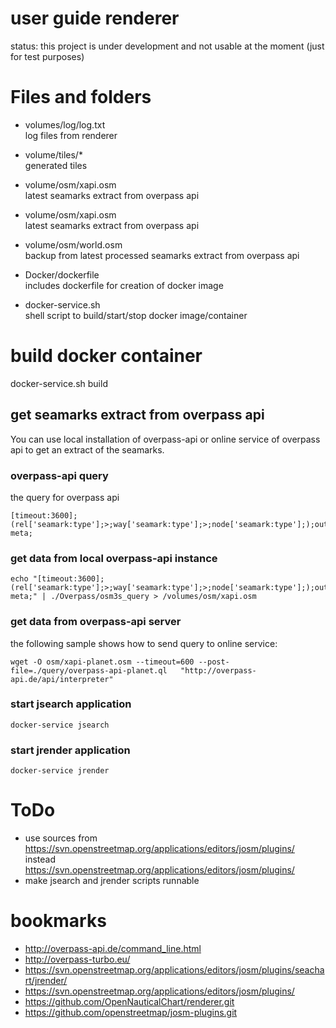 # user guide renderer

status: this project is under development and not usable at the moment
        (just for test purposes)

# Files and folders
- volumes/log/log.txt <br>
  log files from renderer

- volume/tiles/* <br>
  generated tiles

- volume/osm/xapi.osm <br>
  latest seamarks extract from overpass api

- volume/osm/xapi.osm <br>
  latest seamarks extract from overpass api

- volume/osm/world.osm <br>
  backup from latest processed seamarks extract from overpass api

- Docker/dockerfile <br>
  includes dockerfile for creation of docker image

- docker-service.sh <br>
  shell script to build/start/stop docker image/container

# build docker container
docker-service.sh build

## get seamarks extract from overpass api
You can use local installation of overpass-api or online service of
overpass api to get an extract of the seamarks.

### overpass-api query
the query for overpass api

```
[timeout:3600];(rel['seamark:type'];>;way['seamark:type'];>;node['seamark:type'];);out meta;
```

### get data from local overpass-api instance
```
echo "[timeout:3600];(rel['seamark:type'];>;way['seamark:type'];>;node['seamark:type'];);out meta;" | ./Overpass/osm3s_query > /volumes/osm/xapi.osm
```

### get data from overpass-api server
the following sample shows how to send query to online service:
```
wget -O osm/xapi-planet.osm --timeout=600 --post-file=./query/overpass-api-planet.ql   "http://overpass-api.de/api/interpreter"
```

### start jsearch application
```
docker-service jsearch
```

### start jrender application
```
docker-service jrender
```

# ToDo
+ use sources from https://svn.openstreetmap.org/applications/editors/josm/plugins/
instead https://svn.openstreetmap.org/applications/editors/josm/plugins/
+ make jsearch and jrender scripts runnable

# bookmarks
+ http://overpass-api.de/command_line.html
+ http://overpass-turbo.eu/
+ https://svn.openstreetmap.org/applications/editors/josm/plugins/seachart/jrender/
+ https://svn.openstreetmap.org/applications/editors/josm/plugins/
+ https://github.com/OpenNauticalChart/renderer.git
+ https://github.com/openstreetmap/josm-plugins.git
